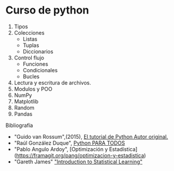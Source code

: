 # Curso de python

1. Tipos  
2. Colecciones
    - Listas
    - Tuplas
    - Diccionarios
3. Control flujo
    - Funciones
    - Condicionales
    - Bucles
4. Lectura y escritura de archivos.
5. Modulos y POO
6. NumPy
7. Matplotlib
8. Random
9. Pandas

Bibliografía
 - "Guido van Rossum",(2015), [El tutorial de Python Autor original.](https://argentinaenpython.com/quiero-aprender-python/TutorialPython3.pdf)
 - "Raúl González Duque", [Python PARA TODOS](http://mundogeek.net/tutorial-python/)
 - "Pablo Angulo Ardoy", [Optimización y Estadística] (https://framagit.org/pang/optimizacion-y-estadistica)
 - "Gareth James" ["Introduction to Statistical Learning"](http://www-bcf.usc.edu/~gareth/ISL/)

